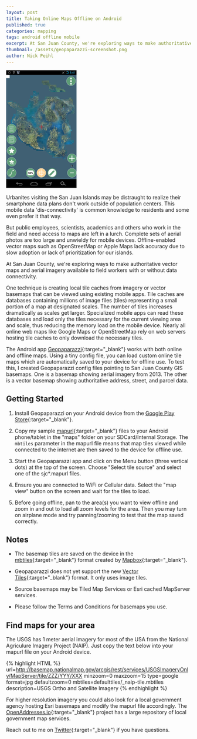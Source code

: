 ```yaml
---
layout: post
title: Taking Online Maps Offline on Android
published: true
categories: mapping
tags: android offline mobile
excerpt: At San Juan County, we're exploring ways to make authoritative vector maps and aerial imagery available to field workers with or without data connectivity.
thumbnail: /assets/geopaparazzi-screenshot.png
author: Nick Peihl
---
```


![Geopaparazzi Screenshot](/assets/geopaparazzi-screenshot.png)

Urbanites visiting the San Juan Islands may be distraught to realize their smartphone data plans don't work outside of population centers. This mobile data 'dis-connectivity' is common knowledge to residents and some even prefer it that way.

But public employees, scientists, academics and others who work in the field and need access to maps are left in a lurch. Complete sets of aerial photos are too large and unwieldy for mobile devices. Offline-enabled vector maps such as OpenStreetMap or Apple Maps lack accuracy due to slow adoption or lack of prioritization for our islands.

At San Juan County, we're exploring ways to make authoritative vector maps and aerial imagery available to field workers with or without data connectivity.

One technique is creating local tile caches from imagery or vector basemaps that can be viewed using existing mobile apps. Tile caches are databases containing millions of image files (tiles) representing a small portion of a map at designated scales. The number of tiles increases dramatically as scales get larger. Specialized mobile apps can read these databases and load only the tiles necessary for the current viewing area and scale, thus reducing the memory load on the mobile device. Nearly all online web maps like Google Maps or OpenStreetMap rely on web servers hosting tile caches to only download the necessary tiles.

The Android app [Geopaparazzi](http://geopaparazzi.github.io/geopaparazzi){:target="_blank"} works with both online and offline maps. Using a tiny config file, you can load custom online tile maps which are automatically saved to your device for offline use. To test this, I created Geopaparazzi config files pointing to San Juan County GIS basemaps. One is a basemap showing aerial imagery from 2013. The other is a vector basemap showing authoritative address, street, and parcel data.


## Getting Started

1) Install Geopaparazzi on your Android device from the [Google Play Store](https://play.google.com/store/apps/details?id=eu.hydrologis.geopaparazzi){:target="_blank"}.

2) Copy my sample [mapurl](https://gist.github.com/npeihl/bbc0fc7e7579007a7d68){:target="_blank"} files to your Android phone/tablet in the "maps" folder on your SDCard/Internal Storage. The ```mbtiles``` parameter in the mapurl file means that map tiles viewed while connected to the internet are then saved to the device for offline use.

3) Start the Geopaparazzi app and click on the Menu button (three vertical dots) at the top of the screen. Choose "Select tile source" and select one of the sjc*.mapurl files.

4) Ensure you are connected to WiFi or Cellular data. Select the "map view" button on the screen and wait for the tiles to load.

5) Before going offline, pan to the area(s) you want to view offline and zoom in and out to load all zoom levels for the area. Then you may turn on airplane mode and try panning/zooming to test that the map saved correctly.

## Notes

- The basemap tiles are saved on the device in the [mbtiles](https://www.mapbox.com/guides/an-open-platform/#mbtiles){:target="_blank"} format created by [Mapbox](http://mapbox.com){:target="_blank"}.

- Geopaparazzi does not yet support the new [Vector Tiles](https://www.mapbox.com/developers/vector-tiles/){:target="_blank"} format. It only uses image tiles.

- Source basemaps may be Tiled Map Services or Esri cached MapServer services.

- Please follow the Terms and Conditions for basemaps you use.

## Find maps for your area

The USGS has 1 meter aerial imagery for most of the USA from the National Agriculure Imagery Project (NAIP). Just copy the text below into your mapurl file on your Android device.

{% highlight HTML %}
url=http://basemap.nationalmap.gov/arcgis/rest/services/USGSImageryOnly/MapServer/tile/ZZZ/YYY/XXX
minzoom=0
maxzoom=15
type=google
format=jpg
defaultzoom=0
mbtiles=defaulttiles/_naip-tile.mbtiles
description=USGS Ortho and Satellite Imagery
{% endhighlight %}

For higher resolution imagery you could also look for a local government agency hosting Esri basemaps and modify the mapurl file accordingly. The [OpenAddresses.io](https://github.com/openaddresses/openaddresses/tree/master/sources){:target="_blank"} project has a large repository of local government map services.

Reach out to me on [Twitter](http://twitter.com/npeihl){:target="_blank"} if you have questions.
